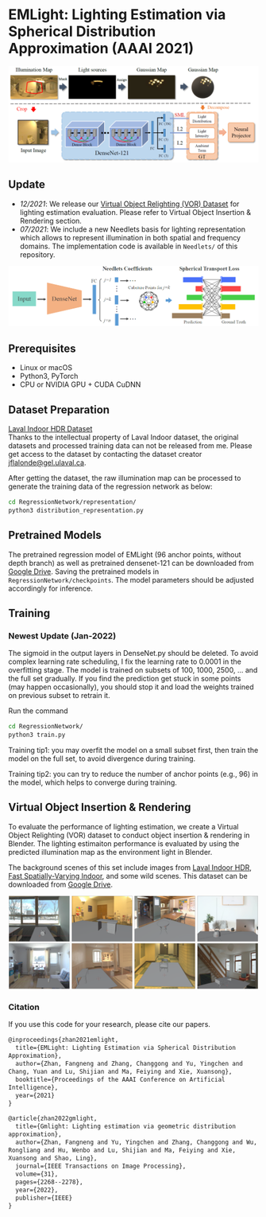# EMLight: Lighting Estimation via Spherical Distribution Approximation (AAAI 2021)
![Teaser](teaser1.png)

## Update
- *12/2021*: We release our [Virtual Object Relighting (VOR) Dataset](https://drive.google.com/drive/folders/1mI3ufHgZOmHeShoezk77Gr_GhdqCPGif?usp=sharing) for lighting estimation evaluation. Please refer to Virtual Object Insertion & Rendering section.
- *07/2021*: We include a new Needlets basis for lighting representation which allows to represent illumination in both spatial and frequency domains. The implementation code is available in `Needlets/` of this repository.

![Teaser](teaser2.png)


## Prerequisites
- Linux or macOS
- Python3, PyTorch
- CPU or NVIDIA GPU + CUDA CuDNN

## Dataset Preparation
[Laval Indoor HDR Dataset](http://indoor.hdrdb.com/#intro) <br>
Thanks to the intellectual property of Laval Indoor dataset, the original datasets and processed training data can not be released from me. Please get access to the dataset by contacting the dataset creator jflalonde@gel.ulaval.ca.

After getting the dataset, the raw illumination map can be processed to generate the training data of the regression network as below:
````bash
cd RegressionNetwork/representation/
python3 distribution_representation.py
````


## Pretrained Models
The pretrained regression model of EMLight (96 anchor points, without depth branch) as well as pretrained densenet-121 can be downloaded from [Google Drive](https://drive.google.com/file/d/1ziqu_hgmGzYXTQLQJPsS1AWLcVJWKzTN/view?usp=sharing). Saving the pretrained models in `RegressionNetwork/checkpoints`. The model parameters  should be adjusted accordingly for inference.

## Training

### Newest Update (Jan-2022)
The sigmoid in the output layers in DenseNet.py should be deleted. To avoid complex learning rate scheduling, I fix the learning rate to 0.0001 in the overfitting stage. The model is trained on subsets of 100, 1000, 2500, ... and the full set gradually. If you find the prediction get stuck in some points (may happen occasionally), you should stop it and load the weights trained on previous subset to retrain it.


Run the command 
````bash
cd RegressionNetwork/
python3 train.py
````
Training tip1: you may overfit the model on a small subset first, then train the model on the full set, to avoid divergence during training. 

Training tip2: you can try to reduce the number of anchor points (e.g., 96) in the model, which helps to converge during training.



## Virtual Object Insertion & Rendering
To evaluate the performance of lighting estimation, we create a Virtual Object Relighting (VOR) dataset to conduct object insertion & rendering in Blender.
The lighting estimaiton performance is evaluated by using the predicted illumination map as the environment light in Blender.

The background scenes of this set include images from [Laval Indoor HDR](http://indoor.hdrdb.com/), [Fast Spatially-Varying Indoor](https://lvsn.github.io/fastindoorlight/supplementary/index.html#), and some wild scenes.
This dataset can be downloaded from [Google Drive](https://drive.google.com/drive/folders/1mI3ufHgZOmHeShoezk77Gr_GhdqCPGif?usp=sharing).

![Teaser](teaser3.png)


### Citation
If you use this code for your research, please cite our papers.
```
@inproceedings{zhan2021emlight,
  title={EMLight: Lighting Estimation via Spherical Distribution Approximation},
  author={Zhan, Fangneng and Zhang, Changgong and Yu, Yingchen and Chang, Yuan and Lu, Shijian and Ma, Feiying and Xie, Xuansong},
  booktitle={Proceedings of the AAAI Conference on Artificial Intelligence},
  year={2021}
}
```

```
@article{zhan2022gmlight,
  title={Gmlight: Lighting estimation via geometric distribution approximation},
  author={Zhan, Fangneng and Yu, Yingchen and Zhang, Changgong and Wu, Rongliang and Hu, Wenbo and Lu, Shijian and Ma, Feiying and Xie, Xuansong and Shao, Ling},
  journal={IEEE Transactions on Image Processing},
  volume={31},
  pages={2268--2278},
  year={2022},
  publisher={IEEE}
}
```
